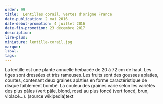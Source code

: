 ```yaml
---
order: 99
title:  Lentilles corail, vertes d'origne France
date-publication: 2 mai 2016
date-debut-promotion: 4 juillet 2016
date-fin-promotion: 23 décembre 2017
description: 
lire-plus:
miniature: lentille-corail.jpg
marque:
label: 
tags:
---
```

<!--fin-excerpt-->
<!-- *********************************** -->
<!-- **** début contenu détaillé **** -->

La lentille est une plante annuelle herbacée de 20 à 72 cm de haut. Les tiges sont dressées et très rameuses.
Les fruits sont des gousses aplaties, courtes, contenant deux graines aplaties en forme caractéristique de disque faiblement bombé. La couleur des graines varie selon les variétés des plus pâles (vert pâle, blond, rose) au plus foncé (vert foncé, brun, violacé…).
(source wikipedia)text

<!-- **** fin contenu détaillé **** -->
<!-- ********************************* -->